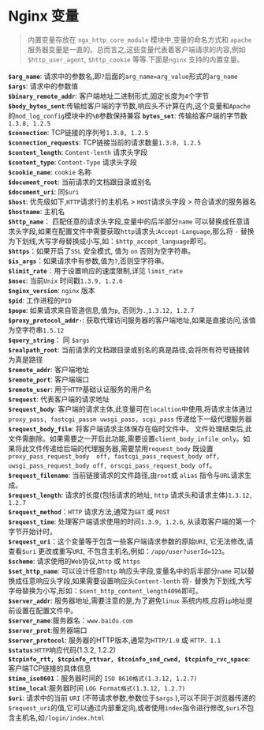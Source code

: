 # Nginx 变量  

>内置变量存放在 `ngx_http_core_module` 模块中,变量的命名方式和 `apache` 服务器变量是一直的。总而言之,这些变量代表着客户端请求的内容,例如`$http_user_agent`, `$http_cookie` 等等.下面是`nginx` 支持的内置变量。

**`$arg_name`**: 请求中的参数名,即`?`后面的`arg_name=arg_value`形式的`arg_name`  
**`$args`**: 请求中的参数值  
**`$binary_remote_addr`**: 客户端地址二进制形式,固定长度为`4`个字节  
**`$body_bytes_sent`**:传输给客户端的字节数,响应头不计算在内,这个变量和`Apache`的`mod_log_config`模块中的`%B`参数保持兼容
**`bytes_set`**: 传输给客户端的字节数`1.3.8, 1.2.5`  
**`$connection`**: TCP链接的序列号`1.3.8, 1.2.5`   
**`$connection_requests`**: TCP链接当前的请求数量`1.3.8, 1.2.5`  
**`$content_length`**: `Content-lenth` 请求头字段  
**`$content_type`**: `Content-Type` 请求头字段  
**`$cookie_name`**: `cookie` 名称  
**`$document_root`**: 当前请求的文档跟目录或别名  
**`$document_uri`**: 同`$uri`  
**`$host`**: 优先级如下,`HTTP`请求行的主机名 > `HOST`请求头字段 > 符合请求的服务器名  
**`$hostname`**: 主机名  
**`$http_name`**： 匹配任意的请求头字段,变量中的后半部分`name` 可以替换成任意请求头字段,如果在配置文件中需要获取`http`请求头:`Accept-Language`,那么将 `-` 替换为下划线,大写字母替换成小写,如：`$http_accept_language`即可。  
**`$https`**：如果开启了`SSL` 安全模式, 值为 `on` 否则为空字符串。  
**`$is_args`**：如果请求中有参数,值为`?`,否则空字符串。  
**`$limit_rate`**：用于设置响应的速度限制,详见 `limit_rate`  
**`$msec`**: 当前`Unix` 时间戳`1.3.9, 1.2.6`  
**`$nginx_version`**: `nginx` 版本  
**`$pid`**: 工作进程的`PID`  
**`$pope`**: 如果请求来自管道信息,值为`p`, 否则为`.`,`1.3.12, 1.2.7`    
**`$proxy_protocol_addr·`**: 获取代理访问服务器的客户端地址,如果是直接访问,该值为空字符串`1.5.12`   
**`$query_string`**： 同 `$args`  
**`$realpath_root`**: 当前请求的文档跟目录或别名的真是路径,会将所有符号链接转为真是路径    
**`$remote_addr`**: 客户端地址  
**`$remote_port`**: 客户端端口  
**`$remote_user`**: 用于`HTTP`基础认证服务的用户名  
**`$request`**: 代表客户端的请求地址  
**`$request_body`**: 客户端的请求主体,此变量可在`localtion`中使用,将请求主体通过`proxy_pass, fastcgi_passm uwsgi_pass, scgi_pass` 传递给下一级代理服务器    
**`$request_body_file`**: 将客户端请求主体保存在临时文件中。 文件处理结束后,此文件需删除。如果需要之一开启此功能,需要设置`client_body_infile_only`。如果将此文件传递给后端的代理服务器,需要禁用`request_body` 既设置`proxy_pass_request_body  off, fastcgi_pass_request_body off, uwsgi_pass_request_body off, orscgi_pass_request_body off`。  
**`$request_filename`**: 当前链接请求的文件路径,由`root`或 `alias` 指令与`URL`请求生成。  
**`$request_length`**: 请求的长度(包括请求的地址, `http` 请求头和请求主体)`1.3.12, 1.2.7`  
**`$request_method`**：`HTTP` 请求方法,通常为`GET` 或 `POST`  
**`$request_time`**: 处理客户端请求使用的时间`1.3.9, 1.2.6`, 从读取客户端的第一个字节开始计时。  
**`$request_uri`**：这个变量等于包含一些客户端请求参数的原始`URI`, 它无法修改,请查看`$uri` 更改或重写`URI`, 不包含主机名,例如：`/app/user?userId=123`。  
**`$scheme`**: 请求使用的`Web`协议,`http` 或 `https`  
**`$set_http_name`**: 可以设计任意`http` 响应头字段,变量名中的后半部分`name` 可以替换成任意响应头字段,如果需要设置响应头`Content-lenth` 将`-` 替换为下划线,大写字母替换为小写,形如：`$sent_http_content_length4096`即可。  
**`$server_addr`**: 服务器地址,需要注意的是,为了避免`linux` 系统内核,应将`ip`地址提前设置在配置文件中。  
**`$server_name`**:服务器名：`www.baidu.com`  
**`$server_prot`**:服务器端口    
**`$server_protocol`**: 服务器的HTTP版本,通常为`HTTP/1.0` 或 `HTTP、1.1`    
**`$status`**:`HTTP`响应代码(1.3.2, 1.2.2)    
**`$tcpinfo_rtt, $tcpinfo_rttvar, $tcoinfo_snd_cwnd, $tcpinfo_rvc_space`**:客户端TCP链接的具体信息  
**`$time_iso8601`**：服务器时间的 `ISO 8610格式(1.3.12, 1.2.7)`  
**`$time_local`**:服务器时间 `LOG Format格式(1.3.12, 1.2.7)`    
**`$uri`**: 请求中的当前 `URI` (不带请求参数,参数位于`$args`  ),可以不同于浏览器传递的`$request_uri`的值,它可以通过内部重定向,或者使用`index`指令进行修改,`$uri`不包含主机名,如`/login/index.html`